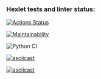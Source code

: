 ### Hexlet tests and linter status:
[![Actions Status](https://github.com/artemmrgz/python-project-lvl1/workflows/hexlet-check/badge.svg)](https://github.com/artemmrgz/python-project-lvl1/actions)

[![Maintainability](https://api.codeclimate.com/v1/badges/eacb0678b8794e858bbd/maintainability)](https://codeclimate.com/github/artemmrgz/python-project-lvl1/maintainability)

![Python CI](https://github.com/artemmrgz/python-project-lvl1/actions/workflows/pyci.yml/badge.svg)

[![asciicast](https://asciinema.org/a/kEs0GgFiUgQqzvrAC8k9tIcD9.png)](https://asciinema.org/a/kEs0GgFiUgQqzvrAC8k9tIcD9)

[![asciicast](https://asciinema.org/a/06uiFny58xC883hRaGQlcJNwM.png)](https://asciinema.org/a/06uiFny58xC883hRaGQlcJNwM)
